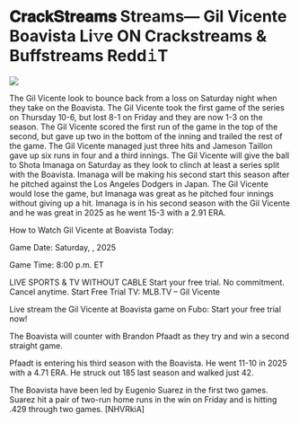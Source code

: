 # 𝐂𝐫𝐚𝐜𝐤𝐒𝐭𝐫𝐞𝐚𝐦𝐬 Streams— Gil Vicente Boavista Li𝚟e ON Crackstreams & Buffstreams Redd𝚒T  
  
  
[![](https://i.imgur.com/qSNzIqt.png)](https://movie.rssnews.media/KMxgaVCM.php)  
  
The Gil Vicente look to bounce back from a loss on Saturday night when they take on the Boavista. The Gil Vicente took the first game of the series on Thursday 10-6, but lost 8-1 on Friday and they are now 1-3 on the season. The Gil Vicente scored the first run of the game in the top of the second, but gave up two in the bottom of the inning and trailed the rest of the game. The Gil Vicente managed just three hits and Jameson Taillon gave up six runs in four and a third innings. The Gil Vicente will give the ball to Shota Imanaga on Saturday as they look to clinch at least a series split with the Boavista. Imanaga will be making his second start this season after he pitched against the Los Angeles Dodgers in Japan. The Gil Vicente would lose the game, but Imanaga was great as he pitched four innings without giving up a hit. Imanaga is in his second season with the Gil Vicente and he was great in 2025 as he went 15-3 with a 2.91 ERA.

How to Watch Gil Vicente at Boavista Today:

Game Date: Saturday, , 2025

Game Time: 8:00 p.m. ET

LIVE SPORTS & TV WITHOUT CABLE
Start your free trial. No commitment. Cancel anytime.
Start Free Trial
TV: MLB.TV – Gil Vicente

Live stream the Gil Vicente at Boavista game on Fubo: Start your free trial now!

The Boavista will counter with Brandon Pfaadt as they try and win a second straight game.

Pfaadt is entering his third season with the Boavista. He went 11-10 in 2025 with a 4.71 ERA. He struck out 185 last season and walked just 42.

The Boavista have been led by Eugenio Suarez in the first two games. Suarez hit a pair of two-run home runs in the win on Friday and is hitting .429 through two games. [NHVRkiA]